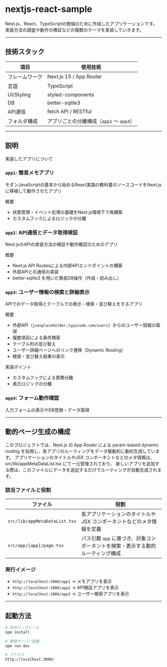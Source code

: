 # nextjs-react-sample

Next.js、React、TypeScriptの勉強のために作成したアプリケーションです。
実装方法の調査や動作の検証などの複数のテーマを実装していきます。

---

## 技術スタック

| 項目           | 使用技術                                      |
|----------------|-----------------------------------------------|
| フレームワーク | Next.js 15 / App Router                       |
| 言語           | TypeScript                                    |
| UI/Styling     | styled-components                             |
| DB             | better-sqlite3                                |
| API通信        | fetch API / RESTful                           |
| フォルダ構成   | アプリごとの分離構成（`app1` 〜 `app4`）      |

---

## 説明

実装したアプリについて

### `app1`: 簡易メモアプリ
モダンJavaScriptの基本から始めるReact実践の教科書のソースコードをNext.jsに移植して動作させたアプリ

概要
- 状態管理・イベント処理の基礎をNext.js環境下で再構築
- カスタムフックによるロジックの分離

### `app2`: API通信とデータ取得検証
Next.jsのAPIの実装方法の検証や動作確認のためのアプリ

概要
- Next.js API Routesによる内部APIエンドポイントの構築
- 外部APIとの通信の実装
- better-sqlite3 を用いた簡易DB操作（作成・読み出し）

### `app3`: ユーザー情報の検索と詳細表示
APIでのデータ取得とテーブルでの表示・検索・並び替えをするアプリ

概要
- 外部API（`jsonplaceholder.typicode.com/users`）からのユーザー情報の取得
- 複数項目による条件検索
- テーブル列の並び替え
- ユーザー詳細ページへのリンク遷移（Dynamic Routing）
- 検索・並び替え結果の表示

実装ポイント
- カスタムフックによる責務分離
- 表示ロジックの分離

### `app4`: フォーム動作確認
入力フォームの表示やDB登録・データ取得

---

## 動的ページ生成の構成

このプロジェクトでは、Next.js の App Router による param-based dynamic routing を採用し、各アプリのルーティングをデータ駆動的に動的生成しています。 アプリケーションのタイトルやJSX コンポーネントなどのメタ情報は、src/lib/appMetaDataList.tsx にて一元管理されており、 新しいアプリを追加する際は、このファイルにデータを追記するだけでルーティングが自動生成されます。

### 該当ファイルと役割

| ファイル                         | 役割                                                                 |
|----------------------------------|----------------------------------------------------------------------|
| `src/lib/appMetaDataList.tsx`    | 各アプリケーションのタイトルやJSX コンポーネントなどのメタ情報を定義 |
| `src/app/[app]/page.tsx`         | パス引数 `app` に基づき、対象コンポーネントを検索・表示する動的ルーティング構成 |

### 実行イメージ

- `http://localhost:3000/app1` → メモアプリを表示  
- `http://localhost:3000/app2` → API検証アプリを表示  
- `http://localhost:3000/app3` → ユーザー検索アプリを表示

---

## 起動方法

```bash
# 依存インストール
npm install

# 開発サーバー起動
npm run dev

# アクセス
http://localhost:3000/